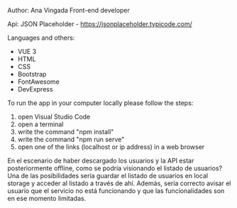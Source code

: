 Author: Ana Vingada
Front-end developer

Api: JSON Placeholder - https://jsonplaceholder.typicode.com/

Languages and others:
- VUE 3
- HTML
- CSS
- Bootstrap
- FontAwesome
- DevExpress

To run the app in your computer locally please follow the steps:
1. open Visual Studio Code
2. open a terminal
3. write the command "npm install"
4. write the command "npm run serve"
5. open one of the links (localhost or ip address) in a web browser


En el escenario de haber descargado los usuarios y la API estar posteriormente offline, como se podría visionando el listado de usuarios?
Una de las posibilidades sería guardar el listado de usuarios en local storage y acceder al listado a través de ahí. 
Además, sería correcto avisar el usuario que el servicio no está funcionando y que las funcionalidades son en ese momento limitadas. 
